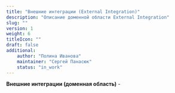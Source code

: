 ```yaml
---
title: "Внешние интеграции (External Integration)"
description: "Описание доменной области External Integration"
slug: ""
version: 1
weight: 6
titleIcon: ""
draft: false
additional:
    author: "Полина Иванова"
    maintainer: "Сергей Панасюк"
    status: "in_work"
---
```


**Внешние интеграции (доменная область)** - 

